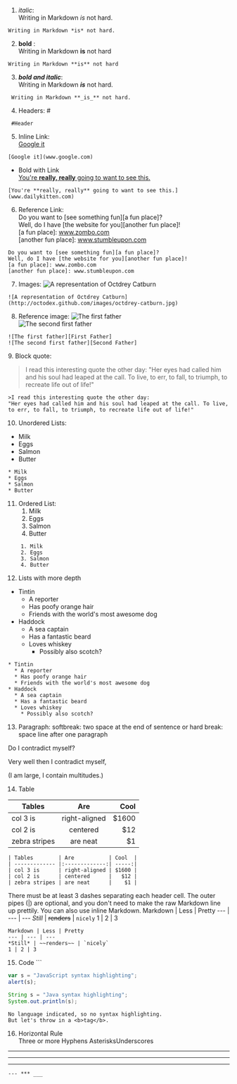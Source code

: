  1. _italic_:   Writing in Markdown *is* not hard.  ``` Writing in Markdown *is* not hard.```2. **bold** :   Writing in Markdown **is** not hard  ```Writing in Markdown **is** not hard```3. _**bold and italic**_:    Writing in Markdown **_is_** not hard. ``` Writing in Markdown **_is_** not hard.```4.   Headers: #   ``` #Header```5. Inline Link:  [Google it](www.google.com)  ```[Google it](www.google.com)  ```  * Bold with Link    [You're **really, really** going to want to see this.](www.dailykitten.com)  ```[You're **really, really** going to want to see this.](www.dailykitten.com)```6. Reference Link:  Do you want to [see something fun][a fun place]?  Well, do I have [the website for you][another fun place]!   [a fun place]: www.zombo.com  [another fun place]: www.stumbleupon.com  ```Do you want to [see something fun][a fun place]?   Well, do I have [the website for you][another fun place]![a fun place]: www.zombo.com  [another fun place]: www.stumbleupon.com  ```7. Images:![A representation of Octdrey Catburn](http://octodex.github.com/images/octdrey-catburn.jpg)```![A representation of Octdrey Catburn](http://octodex.github.com/images/octdrey-catburn.jpg)```8. Reference image:![The first father][First Father]  ![The second first father][Second Father]```![The first father][First Father]  ![The second first father][Second Father]```[First Father]: http://octodex.github.com/images/founding-father.jpg[Second Father]: http://octodex.github.com/images/foundingfather_v2.png9. Block quote:   >I read this interesting quote the other day: "Her eyes had called him and his soul had leaped at the call. To live, to err, to fall, to triumph, to recreate life out of life!"```>I read this interesting quote the other day: "Her eyes had called him and his soul had leaped at the call. To live, to err, to fall, to triumph, to recreate life out of life!"```10. Unordered Lists:  * Milk* Eggs* Salmon* Butter```* Milk* Eggs* Salmon* Butter```11. Ordered List:    1. Milk    2. Eggs    3. Salmon    4. Butter```    1. Milk    2. Eggs    3. Salmon    4. Butter```12. Lists with more depth* Tintin   * A reporter  * Has poofy orange hair  * Friends with the world's most awesome dog* Haddock  * A sea captain  * Has a fantastic beard  * Loves whiskey    * Possibly also scotch?  ```* Tintin   * A reporter  * Has poofy orange hair  * Friends with the world's most awesome dog* Haddock  * A sea captain  * Has a fantastic beard  * Loves whiskey    * Possibly also scotch?  ```13. Paragraph: softbreak: two space at the end of sentence or hard break: space line after one paragraphDo I contradict myself?Very well then I contradict myself,(I am large, I contain multitudes.)14. Table| Tables        | Are           | Cool  || ------------- |:-------------:| -----:|| col 3 is      | right-aligned | $1600 || col 2 is      | centered      |   $12 || zebra stripes | are neat      |    $1 |```| Tables        | Are           | Cool  || ------------- |:-------------:| -----:|| col 3 is      | right-aligned | $1600 || col 2 is      | centered      |   $12 || zebra stripes | are neat      |    $1 |```There must be at least 3 dashes separating each header cell.The outer pipes (|) are optional, and you don't need to make the raw Markdown line up prettily. You can also use inline Markdown.Markdown | Less | Pretty--- | --- | ---*Still* | ~~renders~~ | `nicely`1 | 2 | 3```Markdown | Less | Pretty--- | --- | ---*Still* | ~~renders~~ | `nicely`1 | 2 | 3```15. Code ``````javascriptvar s = "JavaScript syntax highlighting";alert(s);``````javaString s = "Java syntax highlighting";System.out.println(s);``````No language indicated, so no syntax highlighting. But let's throw in a <b>tag</b>.```16. Horizontal Rule  Three or more Hyphens AsterisksUnderscores---***___```--- *** ___```  